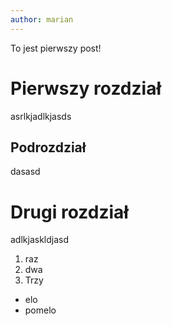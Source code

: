 ```yaml
---
author: marian
---
```

To jest pierwszy post!

# Pierwszy rozdział
asrlkjadlkjasds

## Podrozdział
dasasd

# Drugi rozdział
adlkjaskldjasd

1. raz
2. dwa
3. Trzy

- elo
- pomelo

